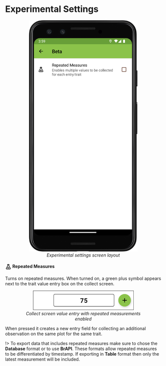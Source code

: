 Experimental Settings
=====================

<figure align="center" class="image">
  <img src="_static/images/settings/beta/settings_beta_framed.png" width="350px"> 
  <figcaption><i>Experimental settings screen layout</i></figcaption> 
</figure>

#### <img ref="flask" style="vertical-align: middle;" src="_static/icons/settings/beta/flask-outline.png" width="20px"> Repeated Measures

Turns on repeated measures. When turned on, a green plus symbol appears
next to the trait value entry box on the collect screen.

<figure align="center" class="image">
  <img src="_static/images/settings/beta/settings_beta_repeated_icon.png" width="325px"> 
  <figcaption><i>Collect screen value entry with repeated measurements enabled</i></figcaption> 
</figure>

When pressed it creates a new entry field for collecting an additional
observation on the same plot for the same trait.

!> To export data that includes repeated measures make sure to chose the
**Database** format or to use **BrAPI**. These formats allow repeated
measures to be differentiated by timestamp. If exporting in **Table**
format then only the latest measurement will be included.
